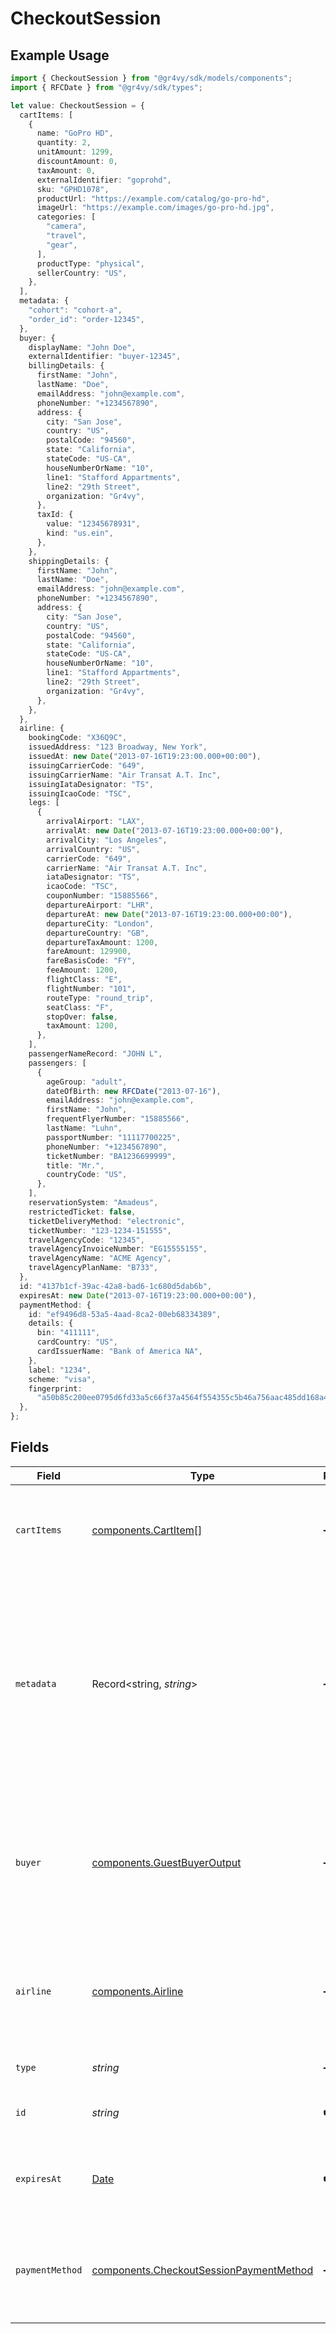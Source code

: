 # CheckoutSession

## Example Usage

```typescript
import { CheckoutSession } from "@gr4vy/sdk/models/components";
import { RFCDate } from "@gr4vy/sdk/types";

let value: CheckoutSession = {
  cartItems: [
    {
      name: "GoPro HD",
      quantity: 2,
      unitAmount: 1299,
      discountAmount: 0,
      taxAmount: 0,
      externalIdentifier: "goprohd",
      sku: "GPHD1078",
      productUrl: "https://example.com/catalog/go-pro-hd",
      imageUrl: "https://example.com/images/go-pro-hd.jpg",
      categories: [
        "camera",
        "travel",
        "gear",
      ],
      productType: "physical",
      sellerCountry: "US",
    },
  ],
  metadata: {
    "cohort": "cohort-a",
    "order_id": "order-12345",
  },
  buyer: {
    displayName: "John Doe",
    externalIdentifier: "buyer-12345",
    billingDetails: {
      firstName: "John",
      lastName: "Doe",
      emailAddress: "john@example.com",
      phoneNumber: "+1234567890",
      address: {
        city: "San Jose",
        country: "US",
        postalCode: "94560",
        state: "California",
        stateCode: "US-CA",
        houseNumberOrName: "10",
        line1: "Stafford Appartments",
        line2: "29th Street",
        organization: "Gr4vy",
      },
      taxId: {
        value: "12345678931",
        kind: "us.ein",
      },
    },
    shippingDetails: {
      firstName: "John",
      lastName: "Doe",
      emailAddress: "john@example.com",
      phoneNumber: "+1234567890",
      address: {
        city: "San Jose",
        country: "US",
        postalCode: "94560",
        state: "California",
        stateCode: "US-CA",
        houseNumberOrName: "10",
        line1: "Stafford Appartments",
        line2: "29th Street",
        organization: "Gr4vy",
      },
    },
  },
  airline: {
    bookingCode: "X36Q9C",
    issuedAddress: "123 Broadway, New York",
    issuedAt: new Date("2013-07-16T19:23:00.000+00:00"),
    issuingCarrierCode: "649",
    issuingCarrierName: "Air Transat A.T. Inc",
    issuingIataDesignator: "TS",
    issuingIcaoCode: "TSC",
    legs: [
      {
        arrivalAirport: "LAX",
        arrivalAt: new Date("2013-07-16T19:23:00.000+00:00"),
        arrivalCity: "Los Angeles",
        arrivalCountry: "US",
        carrierCode: "649",
        carrierName: "Air Transat A.T. Inc",
        iataDesignator: "TS",
        icaoCode: "TSC",
        couponNumber: "15885566",
        departureAirport: "LHR",
        departureAt: new Date("2013-07-16T19:23:00.000+00:00"),
        departureCity: "London",
        departureCountry: "GB",
        departureTaxAmount: 1200,
        fareAmount: 129900,
        fareBasisCode: "FY",
        feeAmount: 1200,
        flightClass: "E",
        flightNumber: "101",
        routeType: "round_trip",
        seatClass: "F",
        stopOver: false,
        taxAmount: 1200,
      },
    ],
    passengerNameRecord: "JOHN L",
    passengers: [
      {
        ageGroup: "adult",
        dateOfBirth: new RFCDate("2013-07-16"),
        emailAddress: "john@example.com",
        firstName: "John",
        frequentFlyerNumber: "15885566",
        lastName: "Luhn",
        passportNumber: "11117700225",
        phoneNumber: "+1234567890",
        ticketNumber: "BA1236699999",
        title: "Mr.",
        countryCode: "US",
      },
    ],
    reservationSystem: "Amadeus",
    restrictedTicket: false,
    ticketDeliveryMethod: "electronic",
    ticketNumber: "123-1234-151555",
    travelAgencyCode: "12345",
    travelAgencyInvoiceNumber: "EG15555155",
    travelAgencyName: "ACME Agency",
    travelAgencyPlanName: "B733",
  },
  id: "4137b1cf-39ac-42a8-bad6-1c680d5dab6b",
  expiresAt: new Date("2013-07-16T19:23:00.000+00:00"),
  paymentMethod: {
    id: "ef9496d8-53a5-4aad-8ca2-00eb68334389",
    details: {
      bin: "411111",
      cardCountry: "US",
      cardIssuerName: "Bank of America NA",
    },
    label: "1234",
    scheme: "visa",
    fingerprint:
      "a50b85c200ee0795d6fd33a5c66f37a4564f554355c5b46a756aac485dd168a4",
  },
};
```

## Fields

| Field                                                                                                                                                               | Type                                                                                                                                                                | Required                                                                                                                                                            | Description                                                                                                                                                         | Example                                                                                                                                                             |
| ------------------------------------------------------------------------------------------------------------------------------------------------------------------- | ------------------------------------------------------------------------------------------------------------------------------------------------------------------- | ------------------------------------------------------------------------------------------------------------------------------------------------------------------- | ------------------------------------------------------------------------------------------------------------------------------------------------------------------- | ------------------------------------------------------------------------------------------------------------------------------------------------------------------- |
| `cartItems`                                                                                                                                                         | [components.CartItem](../../models/components/cartitem.md)[]                                                                                                        | :heavy_minus_sign:                                                                                                                                                  | An array of cart items that represents the line items of a transaction.                                                                                             |                                                                                                                                                                     |
| `metadata`                                                                                                                                                          | Record<string, *string*>                                                                                                                                            | :heavy_minus_sign:                                                                                                                                                  | Any additional information about the transaction that you would like to store as key-value pairs. This data is passed to payment service providers that support it. | {<br/>"cohort": "cohort-a",<br/>"order_id": "order-12345"<br/>}                                                                                                     |
| `buyer`                                                                                                                                                             | [components.GuestBuyerOutput](../../models/components/guestbuyeroutput.md)                                                                                          | :heavy_minus_sign:                                                                                                                                                  | Provide buyer details for the transaction. No buyer resource will be created on Gr4vy when used.                                                                    |                                                                                                                                                                     |
| `airline`                                                                                                                                                           | [components.Airline](../../models/components/airline.md)                                                                                                            | :heavy_minus_sign:                                                                                                                                                  | The airline addendum data which describes the airline booking associated with this transaction.                                                                     |                                                                                                                                                                     |
| `type`                                                                                                                                                              | *string*                                                                                                                                                            | :heavy_minus_sign:                                                                                                                                                  | Always `checkout-session`                                                                                                                                           | checkout-session                                                                                                                                                    |
| `id`                                                                                                                                                                | *string*                                                                                                                                                            | :heavy_check_mark:                                                                                                                                                  | The ID for the checkout session.                                                                                                                                    | 4137b1cf-39ac-42a8-bad6-1c680d5dab6b                                                                                                                                |
| `expiresAt`                                                                                                                                                         | [Date](https://developer.mozilla.org/en-US/docs/Web/JavaScript/Reference/Global_Objects/Date)                                                                       | :heavy_check_mark:                                                                                                                                                  | The date and time when this checkout session expires.                                                                                                               | 2013-07-16T19:23:00.000+00:00                                                                                                                                       |
| `paymentMethod`                                                                                                                                                     | [components.CheckoutSessionPaymentMethod](../../models/components/checkoutsessionpaymentmethod.md)                                                                  | :heavy_minus_sign:                                                                                                                                                  | Information about the payment method stored on the checkout session.                                                                                                |                                                                                                                                                                     |